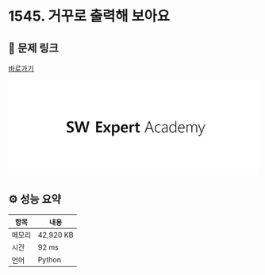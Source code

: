 # 1545. 거꾸로 출력해 보아요

## 🔗 문제 링크

[바로가기](https://swexpertacademy.com/main/code/problem/problemDetail.do?contestProbId=AV2gbY0qAAQBBAS0)

![SWEA 로고](../../images/swea.jpg)

## ⚙️ 성능 요약

| 항목   | 내용      |
| ------ | --------- |
| 메모리 | 42,920 KB |
| 시간   | 92 ms     |
| 언어   | Python    |
